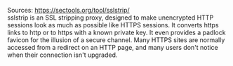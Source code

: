 Sources:
https://sectools.org/tool/sslstrip/
\
sslstrip is an SSL stripping proxy, designed to make unencrypted HTTP sessions look as much as possible like HTTPS sessions. It converts https links to http or to https with a known private key. It even provides a padlock favicon for the illusion of a secure channel. Many HTTPS sites are normally accessed from a redirect on an HTTP page, and many users don't notice when their connection isn't upgraded.
